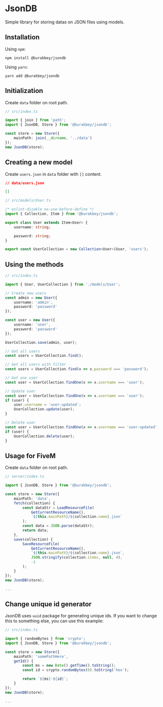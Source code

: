 # JsonDB

Simple library for storing datas on JSON files using models.

## Installation

Using `npm`:

```
npm install @burakbey/jsondb
```

Using `yarn`:

```
yarn add @burakbey/jsondb
```

## Initialization

Create `data` folder on root path.

```ts
// src/index.ts

import { join } from 'path';
import { JsonDB, Store } from '@burakbey/jsondb';

const store = new Store({
    mainPath: join(__dirname, '../data')
});
new JsonDB(store);
```

## Creating a new model

Create `users.json` in `data` folder with `[]` content.

```json
// data/users.json

[]
```

```ts
// src/models/User.ts

/* eslint-disable no-use-before-define */
import { Collection, Item } from '@burakbey/jsondb';

export class User extends Item<User> {
    username: string;

    password: string;
}

export const UserCollection = new Collection<User>(User, 'users');
```

## Using the methods

```ts
// src/index.ts

import { User, UserCollection } from './models/User';

// Create new users
const admin = new User({
    username: 'admin',
    password: 'password'
});

const user = new User({
    username: 'user',
    password: 'password'
});

UserCollection.save(admin, user);

// Get all users
const users = UserCollection.find();

// Get all users with filter
const users = UserCollection.find(x => x.password === 'password');

// Get one user
const user = UserCollection.findOne(x => x.username === 'user');

// Update user
const user = UserCollection.findOne(x => x.username === 'user');
if (user) {
    user.username = 'user-updated';
    UserCollection.update(user);
}

// Delete user
const user = UserCollection.findOne(x => x.username === 'user-updated');
if (user) {
    UserCollection.delete(user);
}
```

## Usage for FiveM

Create `data` folder on root path.

```ts
// server/index.ts

import { JsonDB, Store } from '@burakbey/jsondb';

const store = new Store({
    mainPath: 'data',
    fetch(collection) {
        const dataStr = LoadResourceFile(
            GetCurrentResourceName(),
            `${this.mainPath}/${collection.name}.json`
        );
        const data = JSON.parse(dataStr);
        return data;
    },
    save(collection) {
        SaveResourceFile(
            GetCurrentResourceName(),
            `${this.mainPath}/${collection.name}.json`,
            JSON.stringify(collection.items, null, 4),
            -1
        );
    }
});
new JsonDB(store);

...
```

## Change unique id generator

JsonDB uses `uuid` package for generating unique ids. If you want to change this to something else, you can use this example:

```ts
// src/index.ts

import { randomBytes } from 'crypto';
import { JsonDB, Store } from '@burakbey/jsondb';

const store = new Store({
    mainPath: 'somePathHere',
    getId() {
        const ms = new Date().getTime().toString();
        const id = crypto.randomBytes(8).toString('hex');

        return `${ms}-${id}`;
    }
});
new JsonDB(store);

...
```
